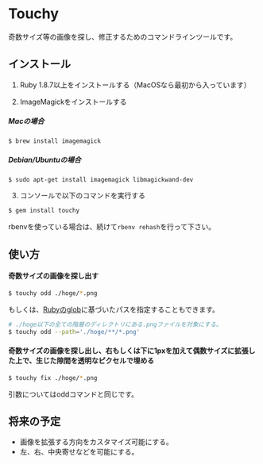 # Touchy

奇数サイズ等の画像を探し、修正するためのコマンドラインツールです。

## インストール

1. Ruby 1.8.7以上をインストールする（MacOSなら最初から入っています）

2. ImageMagickをインストールする

  ##### Macの場合
  ```bash
  $ brew install imagemagick
  ```
  
  ##### Debian/Ubuntuの場合
  ```bash
  $ sudo apt-get install imagemagick libmagickwand-dev
  ```

3. コンソールで以下のコマンドを実行する

  ```bash
  $ gem install touchy
  ```

  rbenvを使っている場合は、続けて`rbenv rehash`を行って下さい。

## 使い方

#### 奇数サイズの画像を探し出す

```bash
$ touchy odd ./hoge/*.png
```

もしくは、[Rubyのglob](http://docs.ruby-lang.org/ja/1.9.3/method/Dir/s/glob.html)に基づいたパスを指定することもできます。

```bash
# ./hoge以下の全ての階層のディレクトリにある.pngファイルを対象にする。
$ touchy odd --path='./hoge/**/*.png'
```

#### 奇数サイズの画像を探し出し、右もしくは下に1pxを加えて偶数サイズに拡張した上で、生じた隙間を透明なピクセルで埋める

```bash
$ touchy fix ./hoge/*.png
```

引数についてはoddコマンドと同じです。

## 将来の予定

- 画像を拡張する方向をカスタマイズ可能にする。
- 左、右、中央寄せなどを可能にする。
